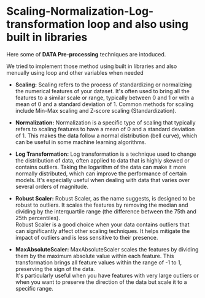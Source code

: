 # Scaling-Normalization-Log-transformation loop and also using built in libraries 
Here some of **DATA Pre-processing** techniques are intoduced.

We tried to implement those method using built in libraries and also menually using loop and other variables when needed  
- **Scaling:** Scaling refers to the process of standardizing or normalizing the numerical features of your dataset. It's often used to bring all the features to a similar scale or range, typically between 0 and 1 or with a mean of 0 and a standard deviation of 1. Common methods for scaling include Min-Max scaling and Z-score scaling (Standardization).

- **Normalization:** Normalization is a specific type of scaling that typically refers to scaling features to have a mean of 0 and a standard deviation of 1. This makes the data follow a normal distribution (bell curve), which can be useful in some machine learning algorithms.

- **Log Transformation:** Log transformation is a technique used to change the distribution of data, often applied to data that is highly skewed or contains outliers. Taking the logarithm of the data can make it more normally distributed, which can improve the performance of certain models. It's especially useful when dealing with data that varies over several orders of magnitude.
- **Robust Scaler:** Robust Scaler, as the name suggests, is designed to be robust to outliers. It scales the features by removing the median and dividing by the interquartile range (the difference between the 75th and 25th percentiles).  
Robust Scaler is a good choice when your data contains outliers that can significantly affect other scaling techniques. It helps mitigate the impact of outliers and is less sensitive to their presence.
- **MaxAbsoluteScaler:** MaxAbsoluteScaler scales the features by dividing them by the maximum absolute value within each feature. This transformation brings all feature values within the range of -1 to 1, preserving the sign of the data.  
It's particularly useful when you have features with very large outliers or when you want to preserve the direction of the data but scale it to a specific range.  
